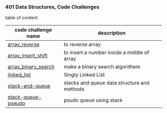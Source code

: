<!-- # Data Structures and Algorithms

See [setup instructions](https://codefellows.github.io/setup-guide/code-301/3-code-challenges), in the Code 301 Setup Guide.

## Repository Quick Tour and Usage

### 301 Code Challenges

Under the `javascript` folder, at the top level, is a sub-folder called `code-challenges`

Each day, you'll add one new file to this folder to do your work for the day's assigned code challenge

If you have not already done so, run `npm install` from within this folder to setup your system to be able to run tests using `Jest`

To run your tests

- Change to the `javascript` folder
- run `npm test` to run all of the tests
- run `npm test ##` to only run tests for challenge ## (i.e. 01) -->

### 401 Data Structures, Code Challenges

table of content

| code challenge name                                           | description                                 |
| ------------------------------------------------------------- | ------------------------------------------- |
| [array_reverse](./python/array_reverse/README.md)             | to reverse array                            |
| [array_insert_shift](./python/array_insert_shift/README.md)   | to insert a number inside a middle of array |
| [array_binary_search](./python/array_binary_search/README.md) | make a binary search algorithem             |
| [linked_list](./python/linked_list/README.md)                 | Singly Linked List                          |
| [stack-and-queue](./python/stack_and_queue/README.md)         | stacks and queue data structure and methods |
| [stack-queue-pseudo](./python/stack_queue_pseudo/README.md)   | psudo queue using stack                     |
